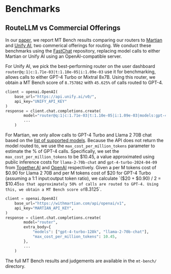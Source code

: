 # Benchmarks

## RouteLLM vs Commercial Offerings

In our [paper](https://arxiv.org/abs/2406.18665), we report MT Bench results comparing our routers to [Martian](https://withmartian.com) and [Unify AI](https://unify.ai), two commerical offerings for routing. We conduct these benchmarks using the [FastChat](https://github.com/lm-sys/FastChat/tree/main/fastchat/llm_judge) repository, replacing model calls to either Martian or Unify AI using an OpenAI-compatible server.

For Unify AI, we pick the best-performing router on the user dashboard `router@q:1|c:1.71e-03|t:1.10e-05|i:1.09e-03` use it for benchmarking, allows calls to either GPT-4 Turbo or Mixtral 8x7B. Using this router, we obtain a MT Bench score of `8.757862` with `45.625%` of calls routed to GPT-4.
```python
client = openai.OpenAI(
	base_url="https://api.unify.ai/v0/",
	api_key="UNIFY_API_KEY"
)
response = client.chat.completions.create(
        model="router@q:1|c:1.71e-03|t:1.10e-05|i:1.09e-03|models:gpt-4-turbo,mixtral-8x7b-instruct-v0.1",
		...
    )
```

For Martian, we only allow calls to GPT-4 Turbo and Llama 2 70B chat based on the [list of supported models](https://docs.withmartian.com/martian-model-router/model-router/supported-models-router). Because the API does not return the model routed to, we use the `max_cost_per_million_tokens` parameter to estimate the % of GPT-4 calls. Specifically, we set the `max_cost_per_million_tokens` to be $10.45, a value approximated using public inference costs for `llama-2-70b-chat` and `gpt-4-turbo-2024-04-09` from [Together.AI](https://www.together.ai/pricing) and [OpenAI](https://openai.com/api/pricing/) respectively. Given a per M tokens cost of $0.90 for Llama 2 70B and per M tokens cost of $20 for GPT-4 Turbo (assuming a 1:1 input:output token ratio), we calculate `($20 + $0.90) / 2 = $10.45` so that approximately 50% of calls are routed to GPT-4. Using this, we obtain a MT Bench score of `8.3125`.

```python
client = openai.OpenAI(
    base_url="https://withmartian.com/api/openai/v1",
    api_key="MARTIAN_API_KEY",
)
response = client.chat.completions.create(
        model="router",
        extra_body={
            "models": ["gpt-4-turbo-128k", "llama-2-70b-chat"],
            "max_cost_per_million_tokens": 10.45,
        },
		...
    )
```

The full MT Bench results and judgements are available in the `mt-bench/` directory.
